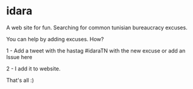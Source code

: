 # idara
A web site for fun. Searching for common tunisian bureaucracy excuses.

You can help by adding excuses. How?

1 - Add a tweet with the hastag #idaraTN with the new excuse
  or add an Issue here
  
2 - I add it to website.

That's all :)
